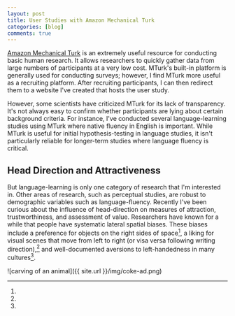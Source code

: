 ```yaml
---
layout: post
title: User Studies with Amazon Mechanical Turk
categories: [blog]
comments: true
---
```


[Amazon Mechanical Turk](https://www.mturk.com/mturk/welcome) is an extremely useful resource for conducting basic human research. It allows researchers to quickly gather data from large numbers of participants at a very low cost. MTurk's built-in platform is generally used for conducting surveys; however, I find MTurk more useful as a recruiting platform. After recruiting participants, I can then redirect them to a website I've created that hosts the user study.

However, some scientists have criticized MTurk for its lack of transparency. It's not always easy to confirm whether participants are lying about certain background criteria. For instance, I've conducted several language-learning studies using MTurk where native fluency in English is important. While MTurk is useful for initial hypothesis-testing in language studies, it isn't particularly reliable for longer-term studies where language fluency is critical.

## Head Direction and Attractiveness

But language-learning is only one category of research that I'm interested in. Other areas of research, such as perceptual studies, are robust to demographic variables such as language-fluency. Recently I've been curious about the influence of head-direction on measures of attraction, trustworthiness, and assessment of value. Researchers have known for a while that people have systematic lateral spatial biases. These biases include a preference for objects on the right sides of space[^1], a liking for visual scenes that move from left to right (or visa versa following writing direction),[^2] and well-documented aversions to left-handedness in many cultures[^3].

![carving of an animal]({{ site.url }}/img/coke-ad.png)



[^1]:
[^2]:
[^3]: